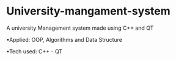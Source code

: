 # University-mangament-system
A university Management system made using C++ and QT 

•Applied: OOP, Algorithms and Data Structure

•Tech used: C++ - QT
